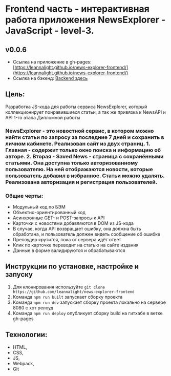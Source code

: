 # Frontend часть - интерактивная работа приложения NewsExplorer - JavaScript - level-3.
## v0.0.6

- Ссылка на приложение в gh-pages: [https://leannalight.github.io/news-explorer-frontend/](https://leannalight.github.io/news-explorer-frontend/)
- Ссылка на бэкенд: [Backend здесь](https://github.com/leannalight/news-explorer-api/)

## Цель:
Разработка JS-кода для работы сервиса NewsExplorer, который коллекционирует понравившиеся статьи, а так же привязка к NewsAPI и API 1-го этапа Дипломной работы

### NewsExplorer - это новостной сервис, в котором можно найти статьи по запросу за последние 7 дней и сохранить в личном кабинете. Реализован сайт из двух страниц. 1. Главная - содержит только окно поиска и информацию об авторе. 2. Вторая - Saved News - cтраница с сохранёнными статьями. Она доступна только авторизованному пользователю. На ней отображаются новости, которые пользователь добавил в избранное. Статьи можно удалять. Реализована авторизация и регистрация пользователей.

### Общие черты:
- Модульный код по БЭМ
- Объектно-ориентированный код
- Асинхронные GET- и POST-запросы к API
- Карточки с новостями добавляются в DOM из JS-кода
- В случае, когда API возвращает ошибку, она должна быть обработана, и пользователь должен видеть сообщение об ошибке
- Прелоудер крутится, пока от сервера идёт ответ
- Клик по карточке переводит на статью на сайте издания
- Данные в форме валидируются и обрабатываются

## Инструкции по установке, настройке и запуску
1. Для клонирования используйте ```git clone https://github.com/leannalight/news-explorer-frontend```
2. Команда ```npm run built``` запускает сборку проекта
3. Команда ```npm run dev``` запускает сборку проекта локально на сервере 8080 с хот релоуд
4. Команда ```npm run deploy``` опубликует сборку build на гитхабе в ветке gh-pages

## Технологии:
- HTML,
- CSS,
- JS,
- Webpack,
- Git
